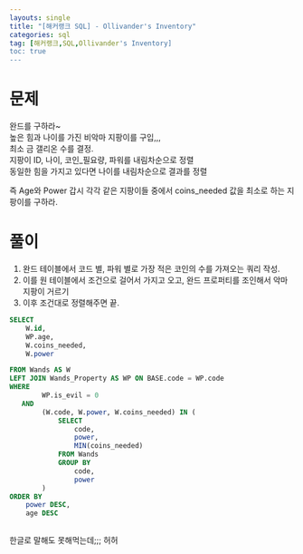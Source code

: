 ```yaml
---
layouts: single
title: "[해커랭크 SQL] - Ollivander's Inventory"
categories: sql
tag: [해커랭크,SQL,Ollivander's Inventory]
toc: true
---
```


# 문제 

완드를 구하라~    
높은 힘과 나이를 가진 비악마 지팡이를 구입,,,   
최소 금 갤리온 수를 결정.    
지팡이 ID, 나이, 코인_필요량, 파워를 내림차순으로 정렬    
동일한 힘을 가지고 있다면 나이를 내림차순으로 결과를 정렬     
    
즉 Age와 Power 갑시 각각 같은 지팡이들 중에서 coins_needed 값을 최소로 하는 지팡이를 구하라. 

# 풀이 

1. 완드 테이블에서 코드 별, 파워 별로 가장 적은 코인의 수를 가져오는 쿼리 작성.
2. 이를 원 테이블에서 조건으로 걸어서 가지고 오고, 완드 프로퍼티를 조인해서 악마 지팡이 거르기 
3. 이후 조건대로 정렬해주면 끝. 


```sql 
SELECT 
    W.id,
    WP.age, 
    W.coins_needed, 
    W.power

FROM Wands AS W
LEFT JOIN Wands_Property AS WP ON BASE.code = WP.code 
WHERE 
        WP.is_evil = 0
   AND 
        (W.code, W.power, W.coins_needed) IN (
            SELECT 
                code, 
                power, 
                MIN(coins_needed)
            FROM Wands
            GROUP BY 
                code, 
                power
        )
ORDER BY 
    power DESC, 
    age DESC
    

```

한글로 말해도 못해먹는데;;; 허허 